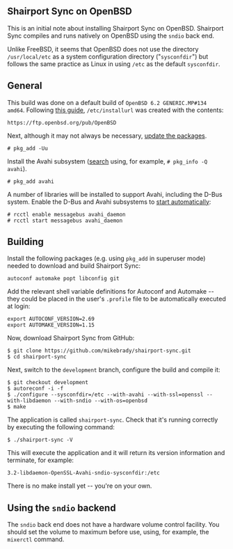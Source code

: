 Shairport Sync on OpenBSD
----
This is an initial note about installing Shairport Sync on OpenBSD. Shairport Sync compiles and runs natively on OpenBSD using the `sndio` back end.

Unlike FreeBSD, it seems that OpenBSD does not use the directory `/usr/local/etc` as a system configuration directory ("`sysconfdir`") but follows the same practice as Linux in using `/etc` as the default `sysconfdir`.

General
----
This build was done on a default build of `OpenBSD 6.2 GENERIC.MP#134 amd64`. Following [this guide](https://www.openbsd.org/faq/faq15.html), `/etc/installurl` was created with the contents:
```
https://ftp.openbsd.org/pub/OpenBSD
```
Next, although it may not always be necessary, [update the packages](https://unix.stackexchange.com/questions/23579/how-to-apply-updates-on-openbsd-netbsd-and-freebsd).
```
# pkg_add -Uu
```
Install the Avahi subsystem ([search](https://www.openbsd.org/faq/faq15.html) using, for example, `# pkg_info -Q avahi`). 
```
# pkg_add avahi
```
A number of libraries will be installed to support Avahi, including the D-Bus system.
Enable the D-Bus and Avahi subsystems to [start automatically](http://openbsd-archive.7691.n7.nabble.com/starting-avahi-the-proper-way-td311612.html):
```
# rcctl enable messagebus avahi_daemon 
# rcctl start messagebus avahi_daemon 
```
Building
----

Install the following packages (e.g. using `pkg_add` in superuser mode) needed to download and build Shairport Sync:
```
autoconf automake popt libconfig git
```
Add the relevant shell variable definitions for Autoconf and Automake -- they could be placed in the user's `.profile` file to be automatically executed at login:
```
export AUTOCONF_VERSION=2.69
export AUTOMAKE_VERSION=1.15
```
Now, download Shairport Sync from GitHub:
```
$ git clone https://github.com/mikebrady/shairport-sync.git
$ cd shairport-sync
```
Next, switch to the `development` branch, configure the build and compile it:
```
$ git checkout development
$ autoreconf -i -f
$ ./configure --sysconfdir=/etc --with-avahi --with-ssl=openssl --with-libdaemon --with-sndio --with-os=openbsd
$ make
```
The application is called `shairport-sync`. Check that it's running correctly by executing the following command:
```
$ ./shairport-sync -V
```
This will execute the application and it will return its version information and terminate, for example:
```
3.2-libdaemon-OpenSSL-Avahi-sndio-sysconfdir:/etc
```
There is no make install yet -- you're on your own.

Using the `sndio` backend
----
The `sndio` back end does not have a hardware volume control facility.
You should set the volume to maximum before use, using, for example, the `mixerctl` command.
